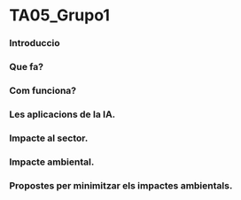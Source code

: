 # TA05_Grupo1

### Introduccio

### Que fa?

### Com funciona?

### Les aplicacions de la IA.

### Impacte al sector.

### Impacte ambiental.

### Propostes per minimitzar els impactes ambientals.

